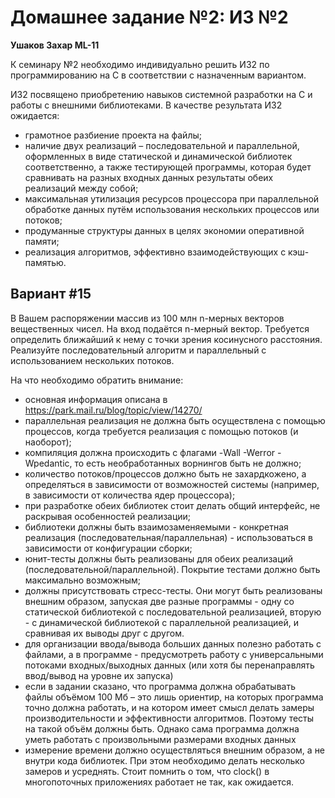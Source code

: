 # Домашнее задание №2: ИЗ №2

**Ушаков Захар ML-11**

К семинару №2 необходимо индивидуально решить ИЗ2 по программированию на С в соответствии с назначенным вариантом.

ИЗ2 посвящено приобретению навыков системной разработки на C и работы с внешними библиотеками. В качестве результата ИЗ2 ожидается:
* грамотное разбиение проекта на файлы;
* наличие двух реализаций – последовательной и параллельной, оформленных в виде статической и динамической библиотек соответственно, а также тестирующей программы, которая будет сравнивать на разных входных данных результаты обеих реализаций между собой;
* максимальная утилизация ресурсов процессора при параллельной обработке данных путём использования нескольких процессов или потоков;
* продуманные структуры данных в целях экономии оперативной памяти;
* реализация алгоритмов, эффективно взаимодействующих с кэш-памятью.

##  Вариант #15
  В Вашем распоряжении массив из 100 млн n-мерных векторов вещественных чисел. На вход подаётся n-мерный вектор. Требуется определить ближайший к нему с точки зрения косинусного расстояния. Реализуйте последовательный алгоритм и параллельный с использованием нескольких потоков.

На что необходимо обратить внимание:
- основная информация описана в https://park.mail.ru/blog/topic/view/14270/
- параллельная реализация не должна быть осуществлена с помощью процессов, когда требуется реализация с помощью потоков (и наоборот);
- компиляция должна происходить с флагами -Wall -Werror -Wpedantic, то есть необработанных ворнингов быть не должно;
- количество потоков/процессов должно быть не захардкожено, а определяться в зависимости от возможностей системы (например, в зависимости от количества ядер процессора);
- при разработке обеих библиотек стоит делать общий интерфейс, не раскрывая особенностей реализации;
- библиотеки должны быть взаимозаменяемыми - конкретная реализация (последовательная/параллельная) - использоваться в зависимости от конфигурации сборки;
- юнит-тесты должны быть реализованы для обеих реализаций (последовательной/параллельной). Покрытие тестами должно быть максимально возможным;
- должны присутствовать стресс-тесты. Они могут быть реализованы внешним образом, запуская две разные программы - одну со статической библиотекой с последовательной реализацией, вторую - с динамической библиотекой с параллельной реализацией, и сравнивая их выводы друг с другом.
- для организации ввода/вывода больших данных полезно работать с файлами, а в программе - предусмотреть работу с универсальными потоками входных/выходных данных (или хотя бы перенаправлять ввод/вывод на уровне их запуска)
- если в задании сказано, что программа должна обрабатывать файлы объёмом 100 Мб – это лишь ориентир, на которых программа точно должна работать, и на котором имеет смысл делать замеры производительности и эффективности алгоритмов. Поэтому тесты на такой объём должны быть. Однако сама программа должна уметь работать с произвольными размерами входных данных
- измерение времени должно осуществляться внешним образом, а не внутри кода библиотек. При этом необходимо делать несколько замеров и усреднять. Стоит помнить о том, что clock() в многопоточных приложениях работает не так, как ожидается.
